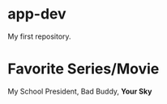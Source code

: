 # app-dev
My first repository.


# Favorite Series/Movie
My School President,
Bad Buddy,
**Your Sky**





 
